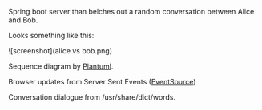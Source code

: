 Spring boot server than belches out a random conversation between Alice and Bob.

Looks something like this:

![screenshot](alice vs bob.png)

Sequence diagram by [Plantuml](plantuml.sourceforge.net).

Browser updates from Server Sent Events ([EventSource](http://www.html5rocks.com/en/tutorials/eventsource/basics/))

Conversation dialogue from /usr/share/dict/words.